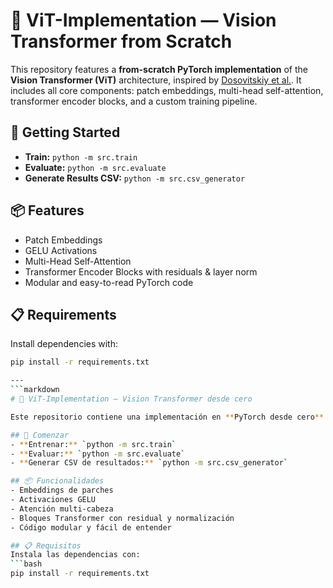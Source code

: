 # 🧠 ViT-Implementation — Vision Transformer from Scratch

This repository features a **from-scratch PyTorch implementation** of the **Vision Transformer (ViT)** architecture, inspired by [Dosovitskiy et al.](https://arxiv.org/abs/2010.11929). It includes all core components: patch embeddings, multi-head self-attention, transformer encoder blocks, and a custom training pipeline.

## 🚀 Getting Started
- **Train:** `python -m src.train`
- **Evaluate:** `python -m src.evaluate`
- **Generate Results CSV:** `python -m src.csv_generator`

## 📦 Features
- Patch Embeddings
- GELU Activations
- Multi-Head Self-Attention
- Transformer Encoder Blocks with residuals & layer norm
- Modular and easy-to-read PyTorch code

## 📋 Requirements
Install dependencies with:
```bash
pip install -r requirements.txt

---
```markdown
# 🧠 ViT-Implementation — Vision Transformer desde cero

Este repositorio contiene una implementación en **PyTorch desde cero** del **Vision Transformer (ViT)**, basada en el trabajo de [Dosovitskiy et al.](https://arxiv.org/abs/2010.11929). Incluye los componentes clave: embeddings de parches, atención multi-cabeza, bloques transformadores y un pipeline de entrenamiento personalizado.

## 🚀 Comenzar
- **Entrenar:** `python -m src.train`
- **Evaluar:** `python -m src.evaluate`
- **Generar CSV de resultados:** `python -m src.csv_generator`

## 📦 Funcionalidades
- Embeddings de parches
- Activaciones GELU
- Atención multi-cabeza
- Bloques Transformer con residual y normalización
- Código modular y fácil de entender

## 📋 Requisitos
Instala las dependencias con:
```bash
pip install -r requirements.txt
